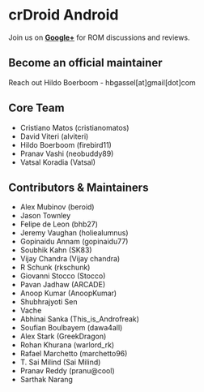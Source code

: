 crDroid Android
===============
Join us on __[Google+](https://plus.google.com/communities/118297646046960923906)__ for ROM discussions and reviews.


Become an official maintainer
-----------------------------
Reach out Hildo Boerboom - hbgassel[at]gmail[dot]com


Core Team
---------
* Cristiano Matos (cristianomatos)
* David Viteri (alviteri)
* Hildo Boerboom (firebird11)
* Pranav Vashi (neobuddy89)
* Vatsal Koradia (Vatsal)


Contributors & Maintainers
--------------------------
* Alex Mubinov (beroid)
* Jason Townley
* Felipe de Leon (bhb27)
* Jeremy Vaughan (holiealumnus)
* Gopinaidu Annam (gopinaidu77)
* Soubhik Kahn (SK83)
* Vijay Chandra (Vijay chandra)
* R Schunk (rkschunk)
* Giovanni Stocco (Stocco)
* Pavan Jadhaw (ARCADE)
* Anoop Kumar (AnoopKumar)
* Shubhrajyoti Sen
* Vache
* Abhinai Sanka (This_is_Androfreak)
* Soufian Boulbayem (dawa4all)
* Alex Stark (GreekDragon)
* Rohan Khurana (warlord_rk)
* Rafael Marchetto (marchetto96)
* T. Sai Milind (Sai Milind)
* Pranav Reddy (pranu@cool)
* Sarthak Narang
